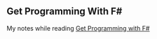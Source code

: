 ## Get Programming With F#
My notes while reading [Get Programming with F#](https://www.manning.com/books/get-programming-with-f-sharp)
